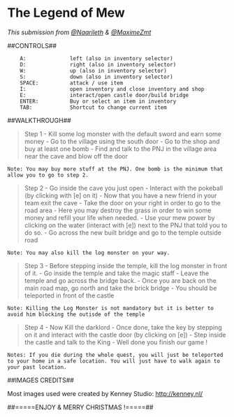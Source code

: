 # The Legend of Mew
*This submission from [@Naarileth](https://github.com/Naarileth) & [@MaximeZmt](https://github.com/MaximeZmt)*

##CONTROLS##

		A:    			left (also in inventory selector)
		D:   			right (also in inventory selector)
		W:  			up (also in inventory selector)
		S:    			down (also in inventory selector)
		SPACE:			attack / use item
		I:				open inventory and close inventory and shop
		E:				interact/open castle door/build bridge
		ENTER:			Buy or select an item in inventory
		TAB:			Shortcut to change current item


##WALKTHROUGH##

  > Step 1
    - Kill some log monster with the default sword and earn some money
    - Go to the village using the south door
    - Go to the shop and buy at least one bomb
    - Find and talk to the PNJ in the village area near the cave and blow off the door

    Note: You may buy more stuff at the PNJ. One bomb is the minimum that allow you to go to step 2.

  > Step 2
    - Go inside the cave you just open
    - Interact with the pokeball (by clicking with [e] on it)
    - Now that you have a new friend in your team exit the cave
    - Take the door on your right in order to go to the road area
    - Here you may destroy the grass in order to win some money and refill your life when needed.
    - Use your mew power by clicking on the water (interact with [e]) next to the PNJ that told you to do so.
    - Go across the new built bridge and go to the temple outside road

    Note: You may also kill the log monster on your way.

  > Step 3
    - Before stepping inside the temple, kill the log monster in front of it.
    - Go inside the temple and take the magic staff
    - Leave the temple and go across the bridge back.
    - Once you are back on the main road map, go north and take the brick bridge
    - You should be teleported in front of the castle
    
    
    Note: Killing the Log Monster is not mandatory but it is better to avoid him blocking the outisde of the temple 

  > Step 4
    - Now Kill the darklord
    - Once done, take the key by stepping on it and interact with the castle door (by clicking on [e])
    - Step inside the castle and talk to the King
    - Well done you finish our game !

    Notes: If you die during the whole quest, you will just be teleported to your home in a safe location. You will just have to walk again to your past location.


##IMAGES CREDITS##

  Most images used were created by Kenney Studio:
	http://kenney.nl/

##=====ENJOY & MERRY CHRISTMAS !=====##
                                       
